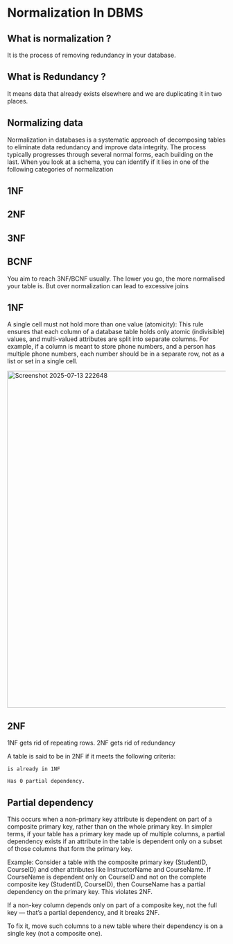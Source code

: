 # Normalization In DBMS

## What is normalization ?
It is the process of removing redundancy in your database.

## What is Redundancy ?
It means data that already exists elsewhere and we are duplicating it in two places.

## Normalizing data

Normalization in databases is a systematic approach of decomposing tables to eliminate data redundancy and improve data integrity. 
The process typically progresses through several normal forms, each building on the last.
When you look at a schema, you can identify if it lies in one of the following categories of normalization

##    1NF

##    2NF

##    3NF

##    BCNF
 
 
You aim to reach 3NF/BCNF usually. The lower you go, the more normalised your table is. But over normalization can lead to excessive joins

## 1NF

A single cell must not hold more than one value (atomicity): This rule ensures that each column of a database table holds only atomic (indivisible) values, and multi-valued attributes are split into separate columns. For example, if a column is meant to store phone numbers, and a person has multiple phone numbers, each number should be in a separate row, not as a list or set in a single cell.


<img width="1662" height="776" alt="Screenshot 2025-07-13 222648" src="https://github.com/user-attachments/assets/9cdd636c-13fd-4397-8c26-4f132c771bc2" />


## 2NF

1NF gets rid of repeating rows. 2NF gets rid of redundancy

A table is said to be in 2NF if it meets the following criteria:

    is already in 1NF

    Has 0 partial dependency.


## Partial dependency 

This occurs when a non-primary key attribute is dependent on part of a composite primary key, rather than on the whole primary key. In simpler terms, if your table has a primary key made up of multiple columns, a partial dependency exists if an attribute in the table is dependent only on a subset of those columns that form the primary key.


Example: Consider a table with the composite primary key (StudentID, CourseID) and other attributes like InstructorName and CourseName. If CourseName is dependent only on CourseID and not on the complete composite key (StudentID, CourseID), then CourseName has a partial dependency on the primary key. This violates 2NF.

If a non-key column depends only on part of a composite key, not the full key — that’s a partial dependency, and it breaks 2NF.

To fix it, move such columns to a new table where their dependency is on a single key (not a composite one).


